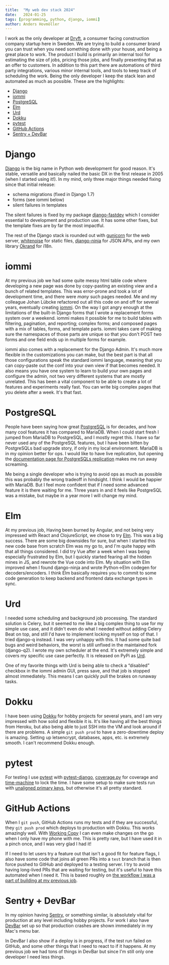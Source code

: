 ```yaml
---
title:	"My web dev stack 2024"
date:	2024-01-25
tags: [programming, python, django, iommi]
author: Anders Hovmöller
---
```


I work as the only developer at [Dryft](https://dryft.se), a consumer facing construction company startup here in Sweden. We are trying to build a consumer brand you can trust when you need something done with your house, and being a great place to work.  The product I build is primarily an internal tool for estimating the size of jobs, pricing those jobs, and finally presenting that as an offer to customers. In addition to this part there are automations of third party integrations, various minor internal tools, and tools to keep track of scheduling the work.  Being the only developer I keep the stack lean and automated as much as possible. These are the highlights:

- [Django](#django)
- [iommi](#iommi)
- [PostgreSQL](#postgresql)
- [Elm](#elm)
- [Urd](#urd)
- [Dokku](#dokku)
- [pytest](#pytest)
- [GitHub Actions](#github-actions)
- [Sentry + DevBar](#sentry--devbar)


# Django

[Django](https://www.djangoproject.com/) is the big name in Python web development for good reason. It's stable, versatile and basically nailed the basic DX in the first release in 2005 (when I started using it!). In my mind, only three major things needed fixing since that initial release: 

- schema migrations (fixed in Django 1.7)
- forms (see iommi below)
- silent failures in templates

The silent failures is fixed by my package [django-fastdev](https://github.com/boxed/django-fastdev) which I consider essential to development and production use. It has some other fixes, but the template fixes are by far the most impactful.

The rest of the Django stack is rounded out with [gunicorn](https://gunicorn.org/) for the web server, [whitenoise](https://whitenoise.readthedocs.io/en/latest/) for static files, [django-ninja](https://django-ninja.dev/) for JSON APIs, and my own library [Okrand](https://github.com/boxed/okrand) for i18n.


# iommi

At my previous job we had some quite messy html table code where developing a new page was done by copy-pasting an existing view and a bunch of related templates. This was error-prone and took a lot of development time, and there were *many* such pages needed. Me and my colleague Johan Lübcke refactored out all this code on and off for several years, eventually creating [iommi](https://docs.iommi.rocks/). On the way I got angry enough at the limitations of the built-in Django forms that I wrote a replacement forms system over a weekend.
 iommi makes it possible for me to build tables with filtering, pagination, and reporting; complex forms; and composed pages with a mix of tables, forms, and template parts. iommi takes care of making sure the namespaces of those parts are unique so that you don't POST two forms and one field ends up in multiple forms for example.

iommi also comes with a replacement for the Django Admin. It's much more flexible in the customizations you can make, but the best part is that all those configurations speak the standard iommi language, meaning that you can copy-paste out the conf into your own view if that becomes needed. It also means you have one system to learn to build your own pages and configure the admin, not two very different systems that are mostly unrelated. This has been a vital component to be able to create a lot of features and experiments really fast. You can write big complex pages that you delete after a week. It's that fast.


# PostgreSQL

People have been saying how great [PostgreSQL](https://www.postgresql.org/) is for decades, and how many cool features it has compared to MariaDB. When I could start fresh I jumped from MariaDB to PostgreSQL, and I mostly regret this. I have so far never used any of the PostgreSQL features, but I have been bitten by PostgreSQLs bad upgrade story, if only in my local environment. MariaDB is in my opinion better for ops. I would like to have live replication, but opening the [documentation page for PostgreSQLs replication](https://www.postgresql.org/docs/current/warm-standby.html) makes me run away screaming. 

Me being a single developer who is trying to avoid ops as much as possible this was probably the wrong tradeoff in hindsight. I think I would be happier with MariaDB. But I feel more confident that if I need some advanced feature it is there waiting for me. Three years in and it feels like PostgreSQL was a mistake, but maybe in a year more I will change my mind.


# Elm

At my previous job, Having been burned by Angular, and not being very impressed with React and ClojureScript, we chose to try [Elm](https://elm-lang.org/). This was a big success. There are some big downsides for sure, but when I started this new code base from scratch Elm was my go to, and I'm quite happy with that all things considered. I did try Vue after a week when I was being especially frustrated by Elm, but I quickly started fearing all the hidden mines in JS, and rewrote the Vue code into Elm. My situation with Elm improved when I found django-ninja and wrote Python->Elm codegen for decoders/encoders. I think Elm basically requires you to commit to some code generation to keep backend and frontend data exchange types in sync. 


# Urd

I needed some scheduling and background job processing. The standard solution is Celery, but it seemed to me like a big complex thing to use for my simple use case, and it didn't even do what I needed without adding Celery Beat on top, and still I'd have to implement locking myself on top of that. I tried django-q instead. I was very unhappy with this. It had some quite bad bugs and weird behaviors, the worst is still unfixed in the maintained fork (django-q2). I wrote my own scheduler at the end. It's extremely simple and covers my specific use case perfectly. It is released on PyPi as [Urd](https://github.com/boxed/urd). 


One of my favorite things with Urd is being able to check a “disabled” checkbox in the iommi admin GUI, press save, and that job is stopped almost immediately. This means I can quickly pull the brakes on runaway tasks.


# Dokku

I have been using [Dokku](https://dokku.com/) for hobby projects for several years, and I am very impressed with how solid and flexible it is. It's like having all the best things from Heroku, but also being able to just SSH into the VM and look around if there are problems. A simple `git push prod` to have a zero-downtime deploy is amazing. Setting up letsencrypt, databases, apps, etc. is extremely smooth. I can't recommend Dokku enough. 


# pytest

For testing I use [pytest](https://docs.pytest.org/) with [pytest-django](https://pytest-django.readthedocs.io/), [coverage.py](https://coverage.readthedocs.io/) for coverage and [time-machine](https://pypi.org/project/time-machine/) to lock the time. I have some setup to make sure tests run with [unaligned primary keys](https://kodare.net/2018/08/28/intermittent-tests-aligned-primary-keys.html), but otherwise it's all pretty standard.


# GitHub Actions

When I `git push`, GitHub Actions runs my tests and if they are successful, they `git push prod` which deploys to production with Dokku. This works amazingly well. With [Working Copy](https://workingcopy.app/) I can even make changes on the go when I only have my phone with me. This is pretty rare, but I have used it in a pinch once, and I was very glad I had it!

If I need to let users try a feature out that isn't a good fit for feature flags, I also have some code that joins all green PRs into a `test` branch that is then force pushed to GitHub and deployed to a testing server. I try to avoid having long-lived PRs that are waiting for testing, but it's useful to have this automated when I need it. This is based roughly on [the workflow I was a part of building at my previous job](https://kodare.net/2019/11/20/nice-testing-environment.html).


# Sentry + DevBar

In my opinion having [Sentry](https://sentry.io), or something similar, is absolutely vital for production at any level including hobby projects. For work I also have [DevBar](https://github.com/boxed/devbar) set up so that production crashes are shown immediately in my Mac's menu bar.

In DevBar I also show if a deploy is in progress, if the test run failed on GitHub, and some other things that I need to react to if it happens. At my previous job we had tons of things in DevBar but since I'm still only one developer I need less things.
